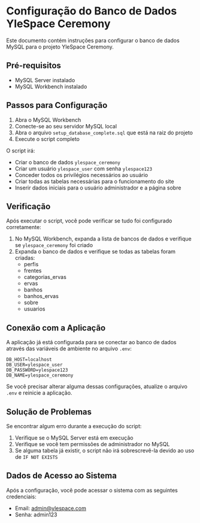 # Configuração do Banco de Dados YleSpace Ceremony

Este documento contém instruções para configurar o banco de dados MySQL para o projeto YleSpace Ceremony.

## Pré-requisitos

- MySQL Server instalado
- MySQL Workbench instalado

## Passos para Configuração

1. Abra o MySQL Workbench
2. Conecte-se ao seu servidor MySQL local
3. Abra o arquivo `setup_database_complete.sql` que está na raiz do projeto
4. Execute o script completo

O script irá:
- Criar o banco de dados `ylespace_ceremony`
- Criar um usuário `ylespace_user` com senha `ylespace123`
- Conceder todos os privilégios necessários ao usuário
- Criar todas as tabelas necessárias para o funcionamento do site
- Inserir dados iniciais para o usuário administrador e a página sobre

## Verificação

Após executar o script, você pode verificar se tudo foi configurado corretamente:

1. No MySQL Workbench, expanda a lista de bancos de dados e verifique se `ylespace_ceremony` foi criado
2. Expanda o banco de dados e verifique se todas as tabelas foram criadas:
   - perfis
   - frentes
   - categorias_ervas
   - ervas
   - banhos
   - banhos_ervas
   - sobre
   - usuarios

## Conexão com a Aplicação

A aplicação já está configurada para se conectar ao banco de dados através das variáveis de ambiente no arquivo `.env`:

```
DB_HOST=localhost
DB_USER=ylespace_user
DB_PASSWORD=ylespace123
DB_NAME=ylespace_ceremony
```

Se você precisar alterar alguma dessas configurações, atualize o arquivo `.env` e reinicie a aplicação.

## Solução de Problemas

Se encontrar algum erro durante a execução do script:

1. Verifique se o MySQL Server está em execução
2. Verifique se você tem permissões de administrador no MySQL
3. Se alguma tabela já existir, o script não irá sobrescrevê-la devido ao uso de `IF NOT EXISTS`

## Dados de Acesso ao Sistema

Após a configuração, você pode acessar o sistema com as seguintes credenciais:

- Email: admin@ylespace.com
- Senha: admin123